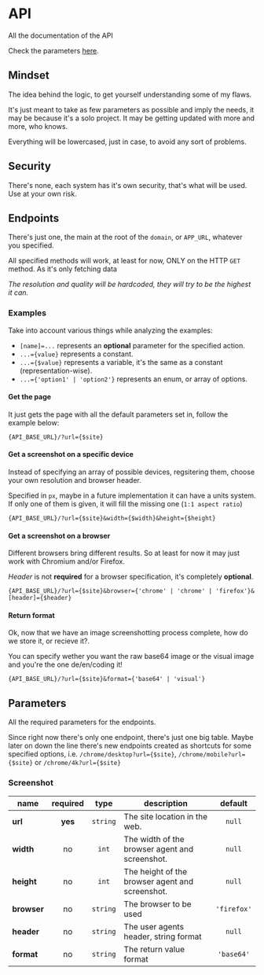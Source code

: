 # API #
All the documentation of the API

Check the parameters [here](#parameters).

## Mindset
The idea behind the logic, to get yourself understanding some of my flaws.

It's just meant to take as few parameters as possible and imply the needs, it may be because it's a solo project. It may be getting updated with more and more, who knows.

Everything will be lowercased, just in case, to avoid any sort of problems.

## Security
There's none, each system has it's own security, that's what will be used. Use at your own risk.

## Endpoints
There's just one, the main at the root of the `domain`, or `APP_URL`, whatever you specified.

All specified methods will work, at least for now, ONLY on the HTTP `GET` method. As it's only fetching data

*The resolution and quality will be hardcoded, they will try to be the highest it can.*

### Examples
Take into account various things while analyzing the examples:
- `[name]=...` represents an **optional** parameter for the specified action.
- `...={value}` represents a constant.
- `...={$value}` represents a variable, it's the same as a constant (representation-wise).
- `...={'option1' | 'option2'}` represents an enum, or array of options.

#### Get the page
It just gets the page with all the default parameters set in, follow the example below:

`{API_BASE_URL}/?url={$site}`

#### Get a screenshot on a specific device
Instead of specifying an array of possible devices, regsitering them, choose your own resolution and browser header.

Specified in `px`, maybe in a future implementation it can have a units system. If only one of them is given, it will fill the missing one (`1:1 aspect ratio`)

`{API_BASE_URL}/?url={$site}&width={$width}&height={$height}`

#### Get a screenshot on a browser
Different browsers bring different results. So at least for now it may just work with Chromium and/or Firefox.

*Header* is not **required** for a browser specification, it's completely **optional**.

`{API_BASE_URL}/?url={$site}&browser={'chrome' | 'chrome' | 'firefox'}&[header]={$header}`

#### Return format
Ok, now that we have an image screenshotting process complete, how do we store it, or recieve it?.

You can specify wether you want the raw base64 image or the visual image and you're the one de/en/coding it!

`{API_BASE_URL}/?url={$site}&format={'base64' | 'visual'}`

## Parameters
All the required parameters for the endpoints.

Since right now there's only one endpoint, there's just one big table. Maybe later on down the line there's new endpoints created as shortcuts for some specified options, i.e. `/chrome/desktop?url={$site}`, `/chrome/mobile?url={$site}` or `/chrome/4k?url={$site}`

### Screenshot
|     name    | required |   type   |                   description                   |   default   |
|-------------|:--------:|:--------:|-------------------------------------------------|:-----------:|
| **url**     |  **yes** | `string` | The site location in the web.                   |    `null`   |
| **width**   |    no    |   `int`  | The width of the browser agent and screenshot.  |    `null`   |
| **height**  |    no    |   `int`  | The height of the browser agent and screenshot. |    `null`   |
| **browser** |    no    | `string` | The browser to be used                          | `'firefox'` |
| **header**  |    no    | `string` | The user agents header, string format           |    `null`   |
| **format**  |    no    | `string` | The return value format                         |  `'base64'` |